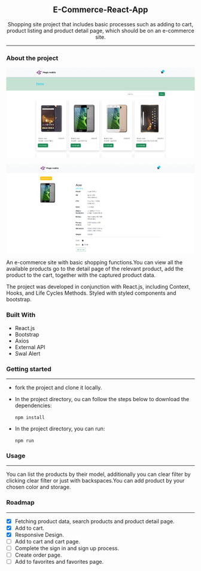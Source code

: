 ### <h2 style="text-align:center">E-Commerce-React-App</h2>

<p style="text-align:center">Shopping site project that includes basic processes such as adding to cart, product listing and product detail page, which should be on an e-commerce site.</p>
  
- - -

### About the project

![Home](src/assets/img/Magic_1.png)

![Single product](src/assets/img/Magic_2.png)

An e-commerce site with basic shopping functions.You can view all the available products go to the detail page of the relevant product, add the product to the cart, together with the captured product data.

The project was developed in conjunction with React.js, including Context, Hooks, and Life Cycles Methods. Styled with styled components and bootstrap.

### Built With

- React.js
- Bootstrap
- Axios
- External API
- Swal Alert

### Getting started

---

- fork the project and clone it locally.
- In the project directory, ou can follow the steps below to download the dependencies:

  `npm install `

- In the project directory, you can run:

  `npm run`

### Usage

---

You can list the products by their model, additionally you can clear filter by clicking clear filter or just with backspaces.You can add product by your chosen color and storage.

### Roadmap

---

- [x] Fetching product data, search products and product detail page.
- [x] Add to cart.
- [x] Responsive Design.
- [ ] Add to cart and cart page.
- [ ] Complete the sign in and sign up process.
- [ ] Create order page.
- [ ] Add to favorites and favorites page.
